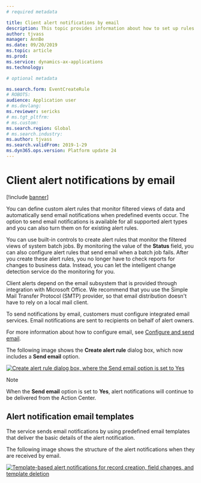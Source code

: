```yaml
---
# required metadata

title: Client alert notifications by email
description: This topic provides information about how to set up rules that send email notifications predefined events occur.
author: tjvass
manager: AnnBe
ms.date: 09/20/2019
ms.topic: article
ms.prod: 
ms.service: dynamics-ax-applications
ms.technology: 

# optional metadata

ms.search.form: EventCreateRule
# ROBOTS:
audience: Application user
# ms.devlang: 
ms.reviewer: sericks
# ms.tgt_pltfrm: 
# ms.custom:
ms.search.region: Global
# ms.search.industry:
ms.author: tjvass
ms.search.validFrom: 2019-1-29
ms.dyn365.ops.version: Platform update 24
---
```


# Client alert notifications by email

[!include [banner](../includes/banner.md)]

You can define custom alert rules that monitor filtered views of data and automatically send email notifications when predefined events occur. The option to send email notifications is available for all supported alert types and you can also turn them on for existing alert rules.

You can use built-in controls to create alert rules that monitor the filtered views of system batch jobs. By monitoring the value of the **Status** field, you can also configure alert rules that send email when a batch job fails. After you create these alert rules, you no longer have to check reports for changes to business data. Instead, you can let the intelligent change detection service do the monitoring for you.

Client alerts depend on the email subsystem that is provided through integration with Microsoft Office. We recommend that you use the Simple Mail Transfer Protocol (SMTP) provider, so that email distribution doesn't have to rely on a local mail client.

To send notifications by email, customers must configure integrated email services. Email notifications are sent to recipients on behalf of alert owners.

For more information about how to configure email, see [Configure and send email](../organization-administration/configure-email.md).

The following image shows the **Create alert rule** dialog box, which now includes a **Send email** option.

[![Create alert rule dialog box, where the Send email option is set to Yes](./media/Create-alert-rule-form.png)](./media/Create-alert-rule-form.png)

> [!NOTE]
> When the **Send email** option is set to **Yes**, alert notifications will continue to be delivered from the Action Center.

## Alert notification email templates

The service sends email notifications by using predefined email templates that deliver the basic details of the alert notification.

The following image shows the structure of the alert notifications when they are received by email.

[![Template-based alert notifications for record creation, field changes, and template deletion](./media/Alert-email-templates.png)](./media/Alert-email-templates.png)
